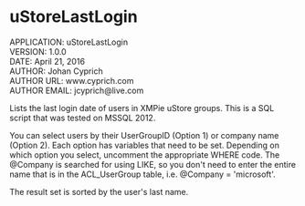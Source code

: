 <h1>uStoreLastLogin</h1>

<p>
  APPLICATION: uStoreLastLogin<br />
  VERSION: 1.0.0<br />
  DATE: April 21, 2016<br />
  AUTHOR: Johan Cyprich<br />
  AUTHOR URL: www.cyprich.com<br />
  AUTHOR EMAIL: jcyprich@live.com
</p>
 
<p>Lists the last login date of users in XMPie uStore groups. This is a SQL script that was tested on MSSQL 2012.</p>

<p>You can select users by their UserGroupID (Option 1) or company name (Option 2). Each option
 has variables that need to be set. Depending on which option you select, uncomment the
 appropriate WHERE code. The @Company is searched for using LIKE, so you don't need to enter the
 entire name that is in the ACL_UserGroup table, i.e. @Company = 'microsoft'.</p>
 
<p>The result set is sorted by the user's last name.</p>
